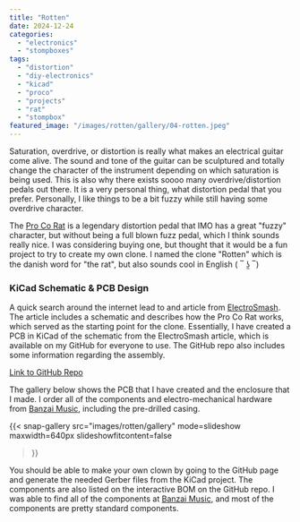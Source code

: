 ```yaml
---
title: "Rotten"
date: 2024-12-24
categories: 
  - "electronics"
  - "stompboxes"
tags: 
  - "distortion"
  - "diy-electronics"
  - "kicad"
  - "proco"
  - "projects"
  - "rat"
  - "stompbox"
featured_image: "/images/rotten/gallery/04-rotten.jpeg"
---
```


Saturation, overdrive, or distortion is really what makes an electrical guitar come alive. The sound and tone of the guitar can be sculptured and totally change the character of the instrument depending on which saturation is being used. This is also why there exists soooo many overdrive/distortion pedals out there. It is a very personal thing, what distortion pedal that you prefer. Personally, I like things to be a bit fuzzy while still having some overdrive character.

The [Pro Co Rat](https://en.wikipedia.org/wiki/Pro_Co_RAT) is a legendary distortion pedal that IMO has a great "fuzzy" character, but without being a full blown fuzz pedal, which I think sounds really nice. I was considering buying one, but thought that it would be a fun project to try to create my own clone. I named the clone "Rotten" which is the danish word for "the rat", but also sounds cool in English ( ‾ ʖ̫ ‾)

### KiCad Schematic & PCB Design

A quick search around the internet lead to and article from [ElectroSmash](https://www.electrosmash.com/proco-rat). The article includes a schematic and describes how the Pro Co Rat works, which served as the starting point for the clone. Essentially, I have created a PCB in KiCad of the schematic from the ElectroSmash article, which is available on my GitHub for everyone to use. The GitHub repo also includes some information regarding the assembly.

[Link to GitHub Repo](https://github.com/KamikazeVildsvin/Rotten)

The gallery below shows the PCB that I have created and the enclosure that I made. I order all of the components and electro-mechanical hardware from [Banzai Music](https://www.banzaimusic.com/), including the pre-drilled casing.

{{< snap-gallery
  src="images/rotten/gallery"
  mode=slideshow
  maxwidth=640px
  slideshowfitcontent=false
>}}

You should be able to make your own clown by going to the GitHub page and generate the needed Gerber files from the KiCad project. The components are also listed on the interactive BOM on the GitHub repo. I was able to find all of the components at [Banzai Music](https://www.banzaimusic.com/), and most of the components are pretty standard components.

